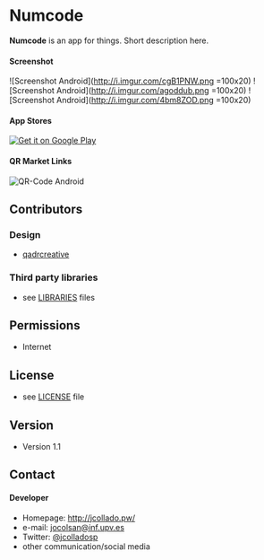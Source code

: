 Numcode
======
**Numcode** is an app for things. Short description here.

#### Screenshot
![Screenshot Android](http://i.imgur.com/cgB1PNW.png =100x20)
![Screenshot Android](http://i.imgur.com/agoddub.png =100x20)
![Screenshot Android](http://i.imgur.com/4bm8ZOD.png =100x20)


#### App Stores
<!-- edit this image location -->
[![Get it on Google Play](https://raw.github.com/repat/README-template/master/googleplay.png)](https://play.google.com/store/apps/details?id=com.package.path)



#### QR Market Links
![QR-Code Android](http://url/qrcode-appname-android.png)



## Contributors

### Design
* [qadrcreative](https://www.fiverr.com/qadrcreative)
 

### Third party libraries
* see [LIBRARIES](https://github.com/username/appname/blob/master/LIBRARIES.md) files

## Permissions
* Internet

## License 
* see [LICENSE](https://github.com/jcolladosp/numcode/blob/master/LICENSE) file

## Version 
* Version 1.1



## Contact
#### Developer
* Homepage: http://jcollado.pw/
* e-mail: jocolsan@inf.upv.es
* Twitter: [@jcolladosp](https://twitter.com/jcolladosp "jcolladosp on twitter")
* other communication/social media

